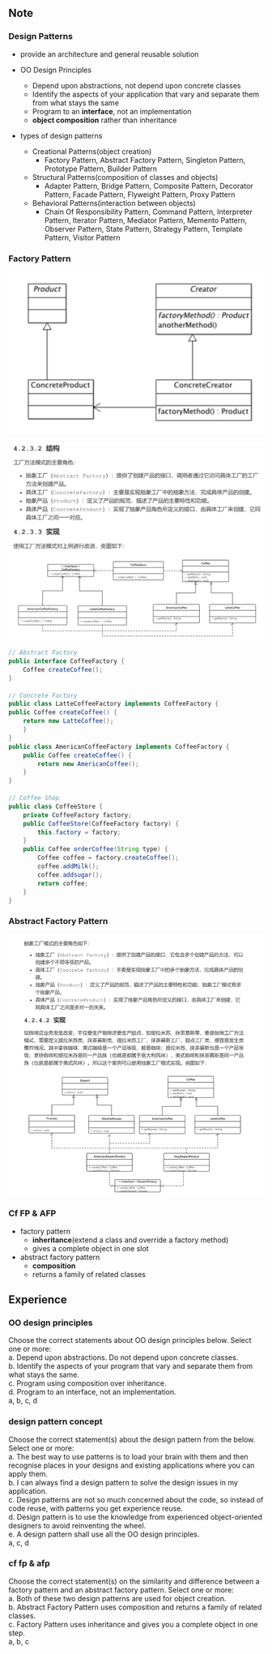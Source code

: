 ## Note
### Design Patterns
- provide an architecture and general reusable solution

- OO Design Principles
	- Depend upon abstractions, not depend upon concrete classes
	- Identify the aspects of your application that vary and separate them from what stays the same
	- Program to an **interface**, not an implementation
	- **object composition** rather than inheritance

- types of design patterns
	- Creational Patterns(object creation)
		- Factory Pattern, Abstract Factory Pattern, Singleton Pattern, Prototype Pattern, Builder Pattern 
	- Structural Patterns(composition of classes and objects)
		- Adapter Pattern, Bridge Pattern, Composite Pattern, Decorator Pattern, Facade Pattern, Flyweight Pattern, Proxy Pattern
	- Behavioral Patterns(interaction between objects)
		- Chain Of Responsibility Pattern, Command Pattern, Interpreter Pattern, Iterator Pattern, Mediator Pattern, Memento Pattern, Observer Pattern, State Pattern, Strategy Pattern, Template Pattern, Visitor Pattern 

### Factory Pattern
![avatar](https://github.com/kechenkristin/imagesGitHub/blob/main/notes/uni/ecm2414/factory1.png)

![avatar](https://github.com/kechenkristin/imagesGitHub/blob/main/notes/uni/ecm2414/factory2.png)

```java
// Abstract Factory
public interface CoffeeFactory {
	Coffee createCoffee();
}

// Concrete Factory
public class LatteCoffeeFactory implements CoffeeFactory {
public Coffee createCoffee() {
	return new LatteCoffee();
	}
}
public class AmericanCoffeeFactory implements CoffeeFactory {
	public Coffee createCoffee() {
		return new AmericanCoffee();
	}
}

// Coffee Shop
public class CoffeeStore {
	private CoffeeFactory factory;
	public CoffeeStore(CoffeeFactory factory) {
		this.factory = factory;
	}
	public Coffee orderCoffee(String type) {
		Coffee coffee = factory.createCoffee();
		coffee.addMilk();
		coffee.addsugar();
		return coffee;
	}
}
```


### Abstract Factory Pattern
![avatar](https://github.com/kechenkristin/imagesGitHub/blob/main/notes/uni/ecm2414/abstractFatory.png)

### Cf FP & AFP
- factory pattern
	- **inheritance**(extend a class and override a factory method)
	- gives a complete object in one slot
- abstract factory pattern
	- **composition**
	- returns a family of related classes

## Experience
### OO design principles
Choose the correct statements about OO design principles below. Select one or more:  
a. Depend upon abstractions. Do not depend upon concrete classes.  
b. Identify the aspects of your program that vary and separate them from what stays the same.  
c. Program using composition over inheritance.  
d. Program to an interface, not an implementation.  
a, b, c, d  

### design pattern concept
Choose the correct statement(s) about the design pattern from the below. Select one or more:  
a. The best way to use patterns is to load your brain with them and then recognise places in your designs and existing applications where you can apply them.  
b. I can always find a design pattern to solve the design issues in my application.  
c. Design patterns are not so much concerned about the code, so instead of code reuse, with patterns you get experience reuse.  
d. Design pattern is to use the knowledge from experienced object-oriented designers to avoid reinventing the wheel.  
e. A design pattern shall use all the OO design principles.  
a, c, d  

### cf fp & afp
Choose the correct statement(s) on the similarity and difference between a factory pattern and an abstract factory pattern. Select one or more:  
a. Both of these two design patterns are used for object creation.  
b. Abstract Factory Pattern uses composition and returns a family of related classes.  
c. Factory Pattern uses inheritance and gives you a complete object in one step.  
a, b, c  
